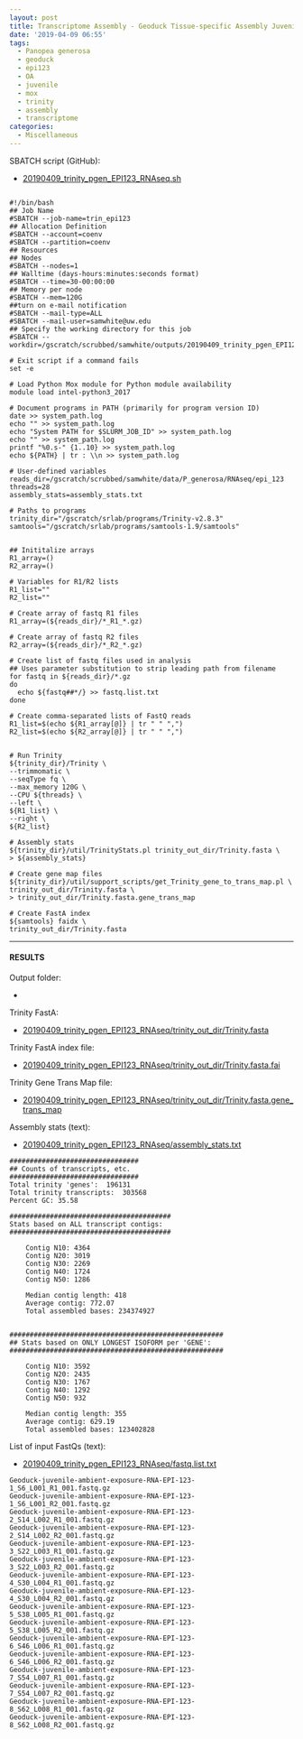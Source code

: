 ```yaml
---
layout: post
title: Transcriptome Assembly - Geoduck Tissue-specific Assembly Juvenile Ambient OA EPI123 with HiSeq Data on Mox
date: '2019-04-09 06:55'
tags:
  - Panopea generosa
  - geoduck
  - epi123
  - OA
  - juvenile
  - mox
  - trinity
  - assembly
  - transcriptome
categories:
  - Miscellaneous
---
```

SBATCH script (GitHub):

- [20190409_trinity_pgen_EPI123_RNAseq.sh](https://github.com/RobertsLab/sams-notebook/blob/master/sbatch_scripts/20190409_trinity_pgen_EPI123_RNAseq.sh)

<pre><code>
#!/bin/bash
## Job Name
#SBATCH --job-name=trin_epi123
## Allocation Definition
#SBATCH --account=coenv
#SBATCH --partition=coenv
## Resources
## Nodes
#SBATCH --nodes=1
## Walltime (days-hours:minutes:seconds format)
#SBATCH --time=30-00:00:00
## Memory per node
#SBATCH --mem=120G
##turn on e-mail notification
#SBATCH --mail-type=ALL
#SBATCH --mail-user=samwhite@uw.edu
## Specify the working directory for this job
#SBATCH --workdir=/gscratch/scrubbed/samwhite/outputs/20190409_trinity_pgen_EPI123_RNAseq

# Exit script if a command fails
set -e

# Load Python Mox module for Python module availability
module load intel-python3_2017

# Document programs in PATH (primarily for program version ID)
date >> system_path.log
echo "" >> system_path.log
echo "System PATH for $SLURM_JOB_ID" >> system_path.log
echo "" >> system_path.log
printf "%0.s-" {1..10} >> system_path.log
echo ${PATH} | tr : \\n >> system_path.log

# User-defined variables
reads_dir=/gscratch/scrubbed/samwhite/data/P_generosa/RNAseq/epi_123
threads=28
assembly_stats=assembly_stats.txt

# Paths to programs
trinity_dir="/gscratch/srlab/programs/Trinity-v2.8.3"
samtools="/gscratch/srlab/programs/samtools-1.9/samtools"


## Inititalize arrays
R1_array=()
R2_array=()

# Variables for R1/R2 lists
R1_list=""
R2_list=""

# Create array of fastq R1 files
R1_array=(${reads_dir}/*_R1_*.gz)

# Create array of fastq R2 files
R2_array=(${reads_dir}/*_R2_*.gz)

# Create list of fastq files used in analysis
## Uses parameter substitution to strip leading path from filename
for fastq in ${reads_dir}/*.gz
do
  echo ${fastq##*/} >> fastq.list.txt
done

# Create comma-separated lists of FastQ reads
R1_list=$(echo ${R1_array[@]} | tr " " ",")
R2_list=$(echo ${R2_array[@]} | tr " " ",")


# Run Trinity
${trinity_dir}/Trinity \
--trimmomatic \
--seqType fq \
--max_memory 120G \
--CPU ${threads} \
--left \
${R1_list} \
--right \
${R2_list}

# Assembly stats
${trinity_dir}/util/TrinityStats.pl trinity_out_dir/Trinity.fasta \
> ${assembly_stats}

# Create gene map files
${trinity_dir}/util/support_scripts/get_Trinity_gene_to_trans_map.pl \
trinity_out_dir/Trinity.fasta \
> trinity_out_dir/Trinity.fasta.gene_trans_map

# Create FastA index
${samtools} faidx \
trinity_out_dir/Trinity.fasta
</code></pre>

---

#### RESULTS

Output folder:

- [](http://gannet.fish.washington.edu/Atumefaciens/20190409_trinity_pgen_EPI123_RNAseq/)

Trinity FastA:

- [20190409_trinity_pgen_EPI123_RNAseq/trinity_out_dir/Trinity.fasta](http://gannet.fish.washington.edu/Atumefaciens/20190409_trinity_pgen_EPI123_RNAseq/trinity_out_dir/Trinity.fasta)

Trinity FastA index file:

- [20190409_trinity_pgen_EPI123_RNAseq/trinity_out_dir/Trinity.fasta.fai](http://gannet.fish.washington.edu/Atumefaciens/20190409_trinity_pgen_EPI123_RNAseq/trinity_out_dir/Trinity.fasta.fai)

Trinity Gene Trans Map file:

- [20190409_trinity_pgen_EPI123_RNAseq/trinity_out_dir/Trinity.fasta.gene_trans_map](http://gannet.fish.washington.edu/Atumefaciens/20190409_trinity_pgen_EPI123_RNAseq/trinity_out_dir/Trinity.fasta.gene_trans_map)


Assembly stats (text):

- [20190409_trinity_pgen_EPI123_RNAseq/assembly_stats.txt](http://gannet.fish.washington.edu/Atumefaciens/20190409_trinity_pgen_EPI123_RNAseq/assembly_stats.txt)

```
################################
## Counts of transcripts, etc.
################################
Total trinity 'genes':	196131
Total trinity transcripts:	303568
Percent GC: 35.58

########################################
Stats based on ALL transcript contigs:
########################################

	Contig N10: 4364
	Contig N20: 3019
	Contig N30: 2269
	Contig N40: 1724
	Contig N50: 1286

	Median contig length: 418
	Average contig: 772.07
	Total assembled bases: 234374927


#####################################################
## Stats based on ONLY LONGEST ISOFORM per 'GENE':
#####################################################

	Contig N10: 3592
	Contig N20: 2435
	Contig N30: 1767
	Contig N40: 1292
	Contig N50: 932

	Median contig length: 355
	Average contig: 629.19
	Total assembled bases: 123402828
```

List of input FastQs (text):

- [20190409_trinity_pgen_EPI123_RNAseq/fastq.list.txt](http://gannet.fish.washington.edu/Atumefaciens/20190409_trinity_pgen_EPI123_RNAseq/fastq.list.txt)

```
Geoduck-juvenile-ambient-exposure-RNA-EPI-123-1_S6_L001_R1_001.fastq.gz
Geoduck-juvenile-ambient-exposure-RNA-EPI-123-1_S6_L001_R2_001.fastq.gz
Geoduck-juvenile-ambient-exposure-RNA-EPI-123-2_S14_L002_R1_001.fastq.gz
Geoduck-juvenile-ambient-exposure-RNA-EPI-123-2_S14_L002_R2_001.fastq.gz
Geoduck-juvenile-ambient-exposure-RNA-EPI-123-3_S22_L003_R1_001.fastq.gz
Geoduck-juvenile-ambient-exposure-RNA-EPI-123-3_S22_L003_R2_001.fastq.gz
Geoduck-juvenile-ambient-exposure-RNA-EPI-123-4_S30_L004_R1_001.fastq.gz
Geoduck-juvenile-ambient-exposure-RNA-EPI-123-4_S30_L004_R2_001.fastq.gz
Geoduck-juvenile-ambient-exposure-RNA-EPI-123-5_S38_L005_R1_001.fastq.gz
Geoduck-juvenile-ambient-exposure-RNA-EPI-123-5_S38_L005_R2_001.fastq.gz
Geoduck-juvenile-ambient-exposure-RNA-EPI-123-6_S46_L006_R1_001.fastq.gz
Geoduck-juvenile-ambient-exposure-RNA-EPI-123-6_S46_L006_R2_001.fastq.gz
Geoduck-juvenile-ambient-exposure-RNA-EPI-123-7_S54_L007_R1_001.fastq.gz
Geoduck-juvenile-ambient-exposure-RNA-EPI-123-7_S54_L007_R2_001.fastq.gz
Geoduck-juvenile-ambient-exposure-RNA-EPI-123-8_S62_L008_R1_001.fastq.gz
Geoduck-juvenile-ambient-exposure-RNA-EPI-123-8_S62_L008_R2_001.fastq.gz
```
